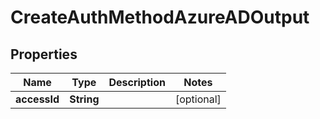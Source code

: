 

# CreateAuthMethodAzureADOutput


## Properties

Name | Type | Description | Notes
------------ | ------------- | ------------- | -------------
**accessId** | **String** |  |  [optional]



